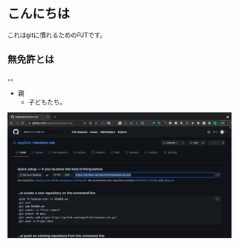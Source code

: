 # こんにちは
これはgitに慣れるためのPJTです。

## 無免許とは
。。
* 親
    * 子どもたち。

![](markdown-image/2021-06-26-21-35-28.png)